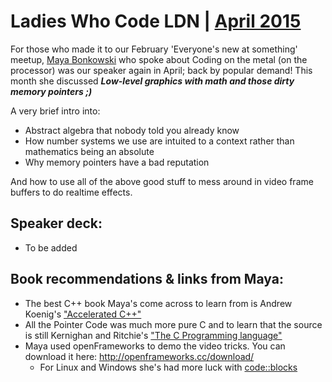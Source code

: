 # Ladies Who Code LDN | [April 2015](http://www.meetup.com/Ladies-Who-Code-UK/events/220599100/)

For those who made it to our February 'Everyone's new at something' meetup, [Maya Bonkowski](https://twitter.com/MayaInnoNinja) who spoke about Coding on the metal (on the processor) was our speaker again in April; back by popular demand!
This month she discussed **_Low-level graphics with math and *those* dirty memory pointers ;)_**

A very brief intro into:
+ Abstract algebra that nobody told you already know
+ How number systems we use are intuited to a context rather than mathematics being an absolute
+ Why memory pointers have a bad reputation

And how to use all of the above good stuff to mess around in video frame buffers to do realtime effects.

## Speaker deck:
+ To be added


## Book recommendations & links from Maya:

+ The best C++ book Maya's come across to learn from is Andrew Koenig's ["Accelerated C++"](http://www.amazon.co.uk/Accelerated-Practical-Programming-Example-Series/dp/020170353X) 
+ All the Pointer Code was much more pure C and to learn that the source is still Kernighan and Ritchie's ["The C Programming language"](http://www.amazon.co.uk/C-Programming-Language-2nd/dp/0131103628/ref=sr_1_1)
+ Maya used openFrameworks to demo the video tricks. You can download it here: http://openframeworks.cc/download/
  + For Linux and Windows she's had more luck with [code::blocks](http://www.codeblocks.org/)
